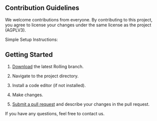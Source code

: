 ## Contribution Guidelines

We welcome contributions from everyone. By contributing to this project, you agree to license your changes under the same license as the project (AGPLV3).

Simple Setup Instructions:

## Getting Started

1. <a href="https://github.com/Project-LetsChat/LetsChat/archive/refs/heads/Rolling.zip/">Download</a> the latest Rolling branch.

2. Navigate to the project directory.

3. Install a code editor (if not installed).

4. Make changes.

5. <a href="https://github.com/Project-LetsChat/LetsChat/pulls/">Submit a pull request</a> and describe your changes in the pull request.

If you have any questions, feel free to contact us.
